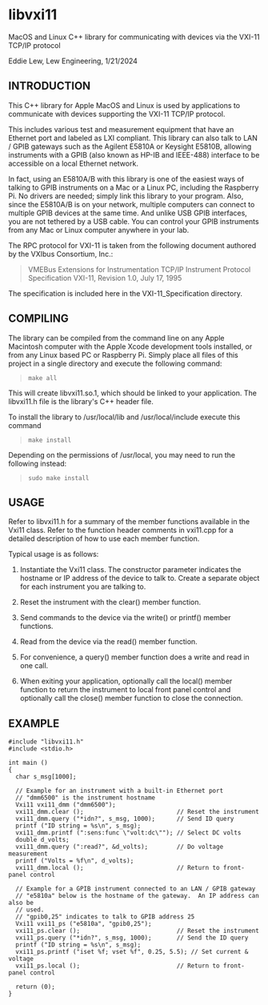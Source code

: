 # libvxi11

MacOS and Linux C++ library for communicating with devices via the VXI-11 TCP/IP protocol

Eddie Lew, Lew Engineering, 1/21/2024

INTRODUCTION
------------

This C++ library for Apple MacOS and Linux is used by applications to
communicate with devices supporting the VXI-11 TCP/IP protocol.

This includes various test and measurement equipment that have an Ethernet
port and labeled as LXI compliant.  This library can also talk to LAN / GPIB
gateways such as the Agilent E5810A or Keysight E5810B, allowing instruments
with a GPIB (also known as HP-IB and IEEE-488) interface to be accessible on a
local Ethernet network.

In fact, using an E5810A/B with this library is one of the easiest ways of
talking to GPIB instruments on a Mac or a Linux PC, including the
Raspberry Pi.  No drivers are needed; simply link this library to your program.
Also, since the E5810A/B is on your network, multiple computers can connect to
multiple GPIB devices at the same time.  And unlike USB GPIB interfaces, you
are not tethered by a USB cable.  You can control your GPIB instruments from
any Mac or Linux computer anywhere in your lab.

The RPC protocol for VXI-11 is taken from the following document authored
by the VXIbus Consortium, Inc.:

>   VMEBus Extensions for Instrumentation TCP/IP Instrument Protocol
   Specification VXI-11, Revision 1.0, July 17, 1995

The specification is included here in the VXI-11_Specification directory.


COMPILING
---------

The library can be compiled from the command line on any Apple Macintosh
computer with the Apple Xcode development tools installed, or from any Linux
based PC or Raspberry Pi. Simply place all files of this project in a single
directory and execute the following command:

> `make all`

This will create libvxi11.so.1, which should be linked to your application.
The libvxi11.h file is the library's C++ header file.

To install the library to /usr/local/lib and /usr/local/include execute
this command

> `make install`

Depending on the permissions of /usr/local, you may need to run the following
instead:

> `sudo make install`

USAGE
-----

  Refer to libvxi11.h for a summary of the member functions available in the
  Vxi11 class.  Refer to the function header comments in vxi11.cpp for a
  detailed description of how to use each member function.

  Typical usage is as follows:

  1. Instantiate the Vxi11 class.
     The constructor parameter indicates the hostname or IP address of the
     device to talk to.  Create a separate object for each instrument you are
     talking to.

  2. Reset the instrument with the clear() member function.
  
  3. Send commands to the device via the write() or printf() member functions.

  4. Read from the device via the read() member function.

  5. For convenience, a query() member function does a write and read in one
     call.

  6. When exiting your application, optionally call the local() member
     function to return the instrument to local front panel control and
     optionally call the close() member function to close the connection.
  

EXAMPLE
-------
```
#include "libvxi11.h"
#include <stdio.h>

int main ()
{
  char s_msg[1000];

  // Example for an instrument with a built-in Ethernet port
  // "dmm6500" is the instrument hostname
  Vxi11 vxi11_dmm ("dmm6500");
  vxi11_dmm.clear ();                          // Reset the instrument
  vxi11_dmm.query ("*idn?", s_msg, 1000);      // Send ID query
  printf ("ID string = %s\n", s_msg);
  vxi11_dmm.printf (":sens:func \"volt:dc\""); // Select DC volts  
  double d_volts;
  vxi11_dmm.query (":read?", &d_volts);        // Do voltage measurement
  printf ("Volts = %f\n", d_volts);
  vxi11_dmm.local ();                          // Return to front-panel control

  // Example for a GPIB instrument connected to an LAN / GPIB gateway
  // "e5810a" below is the hostname of the gateway.  An IP address can also be
  // used.
  // "gpib0,25" indicates to talk to GPIB address 25
  Vxi11 vxi11_ps ("e5810a", "gpib0,25");
  vxi11_ps.clear ();                           // Reset the instrument
  vxi11_ps.query ("*idn?", s_msg, 1000);       // Send the ID query
  printf ("ID string = %s\n", s_msg);
  vxi11_ps.printf ("iset %f; vset %f", 0.25, 5.5); // Set current & voltage
  vxi11_ps.local ();                           // Return to front-panel control

  return (0);
}
```
